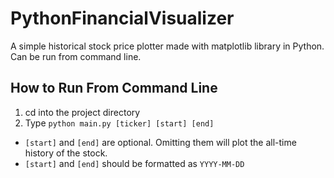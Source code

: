 PythonFinancialVisualizer
=========================

A simple historical stock price plotter made with matplotlib library in Python. Can be run from command line.

How to Run From Command Line
----------------------------

1. cd into the project directory
2. Type `python main.py [ticker] [start] [end]`
  + `[start]` and `[end]` are optional. Omitting them will plot the all-time history of the stock.
  + `[start]` and `[end]` should be formatted as `YYYY-MM-DD`

